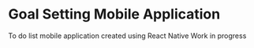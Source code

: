 # Goal Setting Mobile Application
To do list mobile application created using React Native
Work in progress
